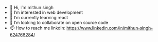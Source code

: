 - 👋 Hi, I’m mithun singh
- 👀 I’m interested in web development
- 🌱 I’m currently learning react
- 💞️ I’m looking to collaborate on open source code
- 📫 How to reach me linkdin: https://www.linkedin.com/in/mithun-singh-624768284/

<!---
mithunsingh18/mithunsingh18 is a ✨ special ✨ repository because its `README.md` (this file) appears on your GitHub profile.
You can click the Preview link to take a look at your changes.
--->
